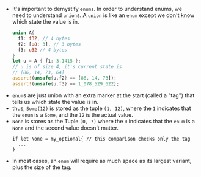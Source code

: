 * It's important to demystify `enums`. In order to understand enums, we need to understand `union`s. A `union` is like an `enum` except we don't know which state the value is in.
  ```rust
  union A{
    f1: f32, // 4 bytes
    f2: [u8; 3], // 3 bytes
    f3: u32 // 4 bytes
  }
  let u = A { f1: 3.1415 };
  // u is of size 4, it's current state is
  // [86, 14, 73, 64]
  assert!(unsafe{u.f2} == [86, 14, 73]);
  assert!(unsafe{u.f3} == 1_078_529_622);
  ```
* `enum`s are just union with an extra marker at the start (called a "tag") that tells us which state the value is in.
* thus, `Some(12)` is stored as the tuple `(1, 12)`, where the `1` indicates that the `enum` is a `Some`, and the `12` is the actual value.
* `None` is stores as the Tuple `(0, ?)` where the `0` indicates that the `enum` is a `None` and the second value doesn't matter.
  ```
  if let None = my_optional{ // this comparison checks only the tag
    ...
  }
  ```
* In most cases, an `enum` will require as much space as its largest variant, plus the size of the tag.